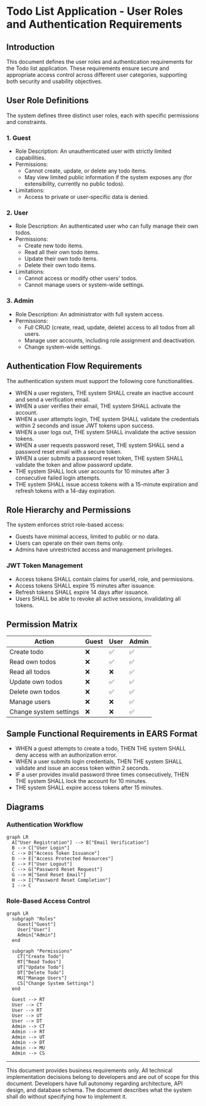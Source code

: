 # Todo List Application - User Roles and Authentication Requirements

## Introduction
This document defines the user roles and authentication requirements for the Todo list application. These requirements ensure secure and appropriate access control across different user categories, supporting both security and usability objectives.

## User Role Definitions
The system defines three distinct user roles, each with specific permissions and constraints.

### 1. Guest
- Role Description: An unauthenticated user with strictly limited capabilities.
- Permissions:
  - Cannot create, update, or delete any todo items.
  - May view limited public information if the system exposes any (for extensibility, currently no public todos).
- Limitations:
  - Access to private or user-specific data is denied.

### 2. User
- Role Description: An authenticated user who can fully manage their own todos.
- Permissions:
  - Create new todo items.
  - Read all their own todo items.
  - Update their own todo items.
  - Delete their own todo items.
- Limitations:
  - Cannot access or modify other users' todos.
  - Cannot manage users or system-wide settings.

### 3. Admin
- Role Description: An administrator with full system access.
- Permissions:
  - Full CRUD (create, read, update, delete) access to all todos from all users.
  - Manage user accounts, including role assignment and deactivation.
  - Change system-wide settings.

## Authentication Flow Requirements
The authentication system must support the following core functionalities.

- WHEN a user registers, THE system SHALL create an inactive account and send a verification email.
- WHEN a user verifies their email, THE system SHALL activate the account.
- WHEN a user attempts login, THE system SHALL validate the credentials within 2 seconds and issue JWT tokens upon success.
- WHEN a user logs out, THE system SHALL invalidate the active session tokens.
- WHEN a user requests password reset, THE system SHALL send a password reset email with a secure token.
- WHEN a user submits a password reset token, THE system SHALL validate the token and allow password update.
- THE system SHALL lock user accounts for 10 minutes after 3 consecutive failed login attempts.
- THE system SHALL issue access tokens with a 15-minute expiration and refresh tokens with a 14-day expiration.

## Role Hierarchy and Permissions
The system enforces strict role-based access:

- Guests have minimal access, limited to public or no data.
- Users can operate on their own items only.
- Admins have unrestricted access and management privileges.

### JWT Token Management
- Access tokens SHALL contain claims for userId, role, and permissions.
- Access tokens SHALL expire 15 minutes after issuance.
- Refresh tokens SHALL expire 14 days after issuance.
- Users SHALL be able to revoke all active sessions, invalidating all tokens.

## Permission Matrix
| Action                    | Guest | User | Admin |
|---------------------------|-------|------|-------|
| Create todo               | ❌    | ✅   | ✅    |
| Read own todos            | ❌    | ✅   | ✅    |
| Read all todos            | ❌    | ❌   | ✅    |
| Update own todos          | ❌    | ✅   | ✅    |
| Delete own todos          | ❌    | ✅   | ✅    |
| Manage users              | ❌    | ❌   | ✅    |
| Change system settings    | ❌    | ❌   | ✅    |

## Sample Functional Requirements in EARS Format
- WHEN a guest attempts to create a todo, THEN THE system SHALL deny access with an authorization error.
- WHEN a user submits login credentials, THEN THE system SHALL validate and issue an access token within 2 seconds.
- IF a user provides invalid password three times consecutively, THEN THE system SHALL lock the account for 10 minutes.
- THE system SHALL expire access tokens after 15 minutes.

## Diagrams
### Authentication Workflow
```mermaid
graph LR
  A["User Registration"] --> B["Email Verification"]
  B --> C["User Login"]
  C --> D["Access Token Issuance"]
  D --> E["Access Protected Resources"]
  E --> F["User Logout"]
  C --> G["Password Reset Request"]
  G --> H["Send Reset Email"]
  H --> I["Password Reset Completion"]
  I --> C
```

### Role-Based Access Control
```mermaid
graph LR
  subgraph "Roles"
    Guest["Guest"]
    User["User"]
    Admin["Admin"]
  end

  subgraph "Permissions"
    CT["Create Todo"]
    RT["Read Todos"]
    UT["Update Todo"]
    DT["Delete Todo"]
    MU["Manage Users"]
    CS["Change System Settings"]
  end

  Guest --> RT
  User --> CT
  User --> RT
  User --> UT
  User --> DT
  Admin --> CT
  Admin --> RT
  Admin --> UT
  Admin --> DT
  Admin --> MU
  Admin --> CS
```

---

This document provides business requirements only. All technical implementation decisions belong to developers and are out of scope for this document. Developers have full autonomy regarding architecture, API design, and database schema. The document describes what the system shall do without specifying how to implement it.